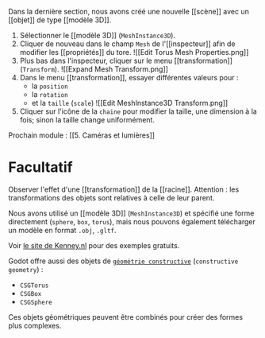 Dans la dernière section, nous avons créé une nouvelle [[scène]] avec un [[objet]] de type [[modèle 3D]]. 

1. Sélectionner le [[modèle 3D]] (`MeshInstance3D`).
2. Cliquer de nouveau dans le champ `Mesh` de l'[[inspecteur]] afin de modifier les [[propriétés]] du tore.
	![[Edit Torus Mesh Properties.png]]
3. Plus bas dans l'inspecteur, cliquer sur le menu [[transformation]] (`Transform`).
	![[Expand Mesh Transform.png]]
4. Dans le menu [[transformation]], essayer différentes valeurs pour :
	- la `position`
	- la `rotation`
	- et la `taille` (`scale`)
	![[Edit MeshInstance3D Transform.png]]
5. Cliquer sur l'icône de la `chaine` pour modifier la taille, une dimension à la fois; sinon la taille change uniformément.

Prochain module : [[5. Caméras et lumières]]

# Facultatif

Observer l'effet d'une [[transformation]] de la [[racine]].
Attention : les transformations des objets sont relatives à celle de leur parent.

Nous avons utilisé un [[modèle 3D]] (`MeshInstance3D`) et spécifié une forme directement (`sphere`, `box`, `torus`), mais nous pouvons également télécharger un modèle en format `.obj`, `.gltf`.

Voir [le site de Kenney.nl](https://www.kenney.nl/assets/category:3D) pour des exemples gratuits.

Godot offre aussi des objets de [`géométrie constructive`](https://docs.godotengine.org/en/stable/tutorials/3d/csg_tools.html) (`constructive geometry`) : 
- `CSGTorus`
- `CSGBox`
- `CSGSphere`

Ces objets géométriques peuvent être combinés pour créer des formes plus complexes.
